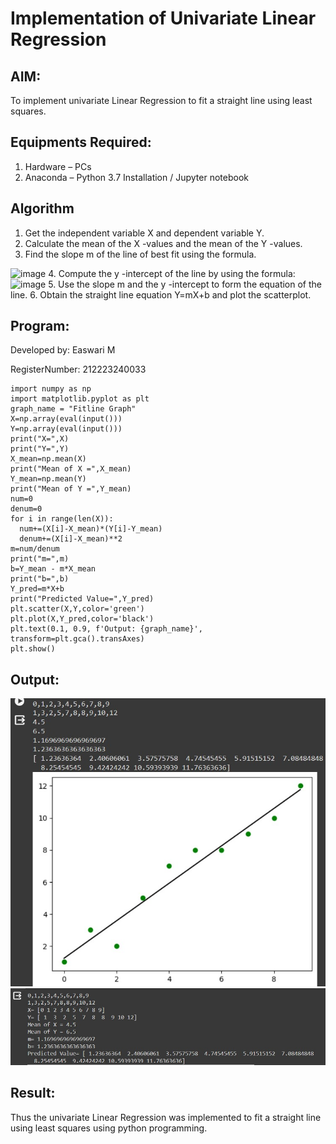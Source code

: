 # Implementation of Univariate Linear Regression
## AIM:
To implement univariate Linear Regression to fit a straight line using least squares.

## Equipments Required:
1. Hardware – PCs
2. Anaconda – Python 3.7 Installation / Jupyter notebook

## Algorithm
1. Get the independent variable X and dependent variable Y.
2. Calculate the mean of the X -values and the mean of the Y -values.
3. Find the slope m of the line of best fit using the formula. 
<img width="231" alt="image" src="https://user-images.githubusercontent.com/93026020/192078527-b3b5ee3e-992f-46c4-865b-3b7ce4ac54ad.png">
4. Compute the y -intercept of the line by using the formula:
<img width="148" alt="image" src="https://user-images.githubusercontent.com/93026020/192078545-79d70b90-7e9d-4b85-9f8b-9d7548a4c5a4.png">
5. Use the slope m and the y -intercept to form the equation of the line.
6. Obtain the straight line equation Y=mX+b and plot the scatterplot.

## Program:

Developed by: Easwari M

RegisterNumber: 212223240033
```
import numpy as np
import matplotlib.pyplot as plt
graph_name = "Fitline Graph"
X=np.array(eval(input()))
Y=np.array(eval(input()))
print("X=",X)
print("Y=",Y)
X_mean=np.mean(X)
print("Mean of X =",X_mean)
Y_mean=np.mean(Y)
print("Mean of Y =",Y_mean)
num=0
denum=0
for i in range(len(X)):
  num+=(X[i]-X_mean)*(Y[i]-Y_mean)
  denum+=(X[i]-X_mean)**2
m=num/denum
print("m=",m)
b=Y_mean - m*X_mean
print("b=",b)
Y_pred=m*X+b
print("Predicted Value=",Y_pred)
plt.scatter(X,Y,color='green')
plt.plot(X,Y_pred,color='black')
plt.text(0.1, 0.9, f'Output: {graph_name}', transform=plt.gca().transAxes)
plt.show()

```

## Output:
![best fit line](fitline.jpg)
![best fit line](output.jpg)


## Result:
Thus the univariate Linear Regression was implemented to fit a straight line using least squares using python programming.
